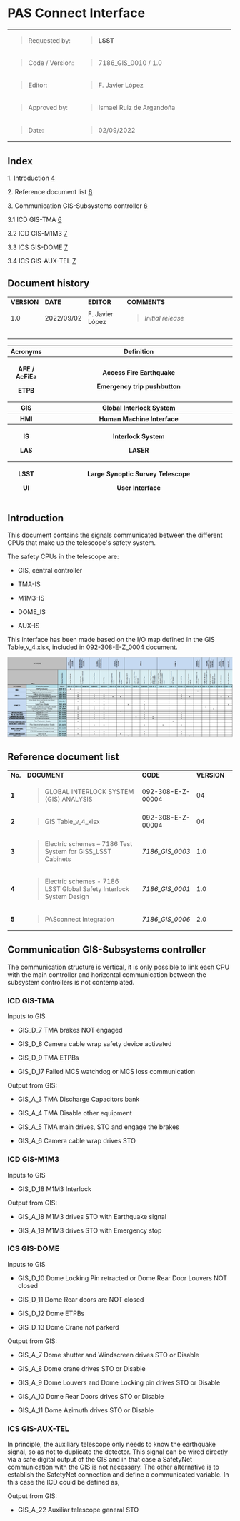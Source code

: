 # PAS Connect Interface

<table>
<colgroup>
<col style="width: 31%" />
<col style="width: 68%" />
</colgroup>
<tbody>
<tr class="odd">
<td><blockquote>
<p>Requested by:</p>
</blockquote></td>
<td><blockquote>
<p><strong>LSST</strong></p>
</blockquote></td>
</tr>
<tr class="even">
<td><blockquote>
<p>Code / Version:</p>
</blockquote></td>
<td><blockquote>
<p>7186_GIS_0010 / 1.0</p>
</blockquote></td>
</tr>
<tr class="odd">
<td><blockquote>
<p>Editor:</p>
</blockquote></td>
<td><blockquote>
<p>F. Javier López</p>
</blockquote></td>
</tr>
<tr class="even">
<td><blockquote>
<p>Approved by:</p>
</blockquote></td>
<td><blockquote>
<p>Ismael Ruiz de Argandoña</p>
</blockquote></td>
</tr>
<tr class="odd">
<td><blockquote>
<p>Date:</p>
</blockquote></td>
<td><blockquote>
<p>02/09/2022</p>
</blockquote></td>
</tr>
</tbody>
</table>

## Index

1\. Introduction [4](#introduction)

2\. Reference document list [6](#reference-document-list)

3\. Communication GIS-Subsystems controller [6](#communication-gis-subsystems-controller)

3.1 ICD GIS-TMA [6](#icd-gis-tma)

3.2 ICD GIS-M1M3 [7](#icd-gis-m1m3)

3.3 ICS GIS-DOME [7](#ics-gis-dome)

3.4 ICS GIS-AUX-TEL [7](#ics-gis-aux-tel)

## Document history

<table>
<colgroup>
<col style="width: 14%" />
<col style="width: 14%" />
<col style="width: 18%" />
<col style="width: 53%" />
</colgroup>
<tbody>
<tr class="odd">
<td><strong>VERSION</strong></td>
<td><strong>DATE</strong></td>
<td><strong>EDITOR</strong></td>
<td><strong>COMMENTS</strong></td>
</tr>
<tr class="even">
<td>1.0</td>
<td>2022/09/02</td>
<td>F. Javier López</td>
<td><blockquote>
<p><em>Initial release</em></p>
</blockquote></td>
</tr>
<tr class="odd">
<td></td>
<td></td>
<td></td>
<td></td>
</tr>
<tr class="even">
<td></td>
<td></td>
<td></td>
<td></td>
</tr>
<tr class="odd">
<td></td>
<td></td>
<td></td>
<td></td>
</tr>
<tr class="even">
<td></td>
<td></td>
<td></td>
<td></td>
</tr>
</tbody>
</table>

<table>
<colgroup>
<col style="width: 15%" />
<col style="width: 84%" />
</colgroup>
<thead>
<tr class="header">
<th><strong>Acronyms</strong></th>
<th><strong>Definition</strong></th>
</tr>
<tr class="odd">
<th><p>AFE / AcFiEa</p>
<p>ETPB</p></th>
<th><p>Access Fire Earthquake</p>
<p>Emergency trip pushbutton</p></th>
</tr>
<tr class="header">
<th>GIS</th>
<th>Global Interlock System</th>
</tr>
<tr class="odd">
<th>HMI</th>
<th>Human Machine Interface</th>
</tr>
<tr class="header">
<th><p>IS</p>
<p>LAS</p></th>
<th><p>Interlock System</p>
<p>LASER</p></th>
</tr>
<tr class="odd">
<th><p>LSST</p>
<p>UI</p></th>
<th><p>Large Synoptic Survey Telescope</p>
<p>User Interface</p></th>
</tr>
</thead>
<tbody>
</tbody>
</table>

## Introduction

This document contains the signals communicated between the different CPUs that make up the telescope\'s safety system.

The safety CPUs in the telescope are:

-   GIS, central controller

-   TMA-IS

-   M1M3-IS

-   DOME_IS

-   AUX-IS

This interface has been made based on the I/O map defined in the GIS Table_v_4.xlsx, included in 092-308-E-Z_0004
document.

![GIS Table](./media/media/image4.png)

## Reference document list

<table>
<colgroup>
<col style="width: 5%" />
<col style="width: 57%" />
<col style="width: 18%" />
<col style="width: 18%" />
</colgroup>
<tbody>
<tr class="odd">
<td><strong>No.</strong></td>
<td><strong>DOCUMENT</strong></td>
<td><strong>CODE</strong></td>
<td><strong>VERSION</strong></td>
</tr>
<tr class="even">
<td><strong>1</strong></td>
<td><blockquote>
<p>GLOBAL INTERLOCK SYSTEM (GIS) ANALYSIS</p>
</blockquote></td>
<td>092-308-E-Z-00004</td>
<td>04</td>
</tr>
<tr class="odd">
<td><strong>2</strong></td>
<td><blockquote>
<p>GIS Table_v_4_xlsx</p>
</blockquote></td>
<td>092-308-E-Z-00004</td>
<td>04</td>
</tr>
<tr class="even">
<td><strong>3</strong></td>
<td><blockquote>
<p>Electric schemes – 7186 Test System for GISS_LSST Cabinets</p>
</blockquote></td>
<td><em>7186_GIS_0003</em></td>
<td>1.0</td>
</tr>
<tr class="odd">
<td><strong>4</strong></td>
<td><blockquote>
<p>Electric schemes - 7186 LSST Global Safety Interlock System Design</p>
</blockquote></td>
<td><em>7186_GIS_0001</em></td>
<td>1.0</td>
</tr>
<tr class="even">
<td><strong>5</strong></td>
<td><blockquote>
<p>PASconnect Integration</p>
</blockquote></td>
<td><em>7186_GIS_0006</em></td>
<td>2.0</td>
</tr>
</tbody>
</table>

## Communication GIS-Subsystems controller

The communication structure is vertical, it is only possible to link each CPU with the main controller and horizontal
communication between the subsystem controllers is not contemplated.

### ICD GIS-TMA

Inputs to GIS

-   GIS_D_7 TMA brakes NOT engaged

-   GIS_D_8 Camera cable wrap safety device activated

-   GIS_D_9 TMA ETPBs

-   GIS_D_17 Failed MCS watchdog or MCS loss communication

Output from GIS:

-   GIS_A_3 TMA Discharge Capacitors bank

-   GIS_A_4 TMA Disable other equipment

-   GIS_A_5 TMA main drives, STO and engage the brakes

-   GIS_A_6 Camera cable wrap drives STO

### ICD GIS-M1M3

Inputs to GIS

-   GIS_D_18 M1M3 Interlock

Output from GIS:

-   GIS_A_18 M1M3 drives STO with Earthquake signal

-   GIS_A_19 M1M3 drives STO with Emergency stop

### ICS GIS-DOME

Inputs to GIS

-   GIS_D_10 Dome Locking Pin retracted or Dome Rear Door Louvers NOT closed

-   GIS_D_11 Dome Rear doors are NOT closed

-   GIS_D_12 Dome ETPBs

-   GIS_D_13 Dome Crane not parkerd

Output from GIS:

-   GIS_A_7 Dome shutter and Windscreen drives STO or Disable

-   GIS_A_8 Dome crane drives STO or Disable

-   GIS_A_9 Dome Louvers and Dome Locking pin drives STO or Disable

-   GIS_A_10 Dome Rear Doors drives STO or Disable

-   GIS_A_11 Dome Azimuth drives STO or Disable

### ICS GIS-AUX-TEL

In principle, the auxiliary telescope only needs to know the earthquake signal, so as not to duplicate the detector.
This signal can be wired directly via a safe digital output of the GIS and in that case a SafetyNet communication with
the GIS is not necessary. The other alternative is to establish the SafetyNet connection and define a communicated
variable. In this case the ICD could be defined as,

Output from GIS:

-   GIS_A_22 Auxiliar telescope general STO
